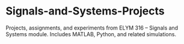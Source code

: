 # Signals-and-Systems-Projects
Projects, assignments, and experiments from ELYM 316 – Signals and Systems module. Includes MATLAB, Python, and related simulations.
